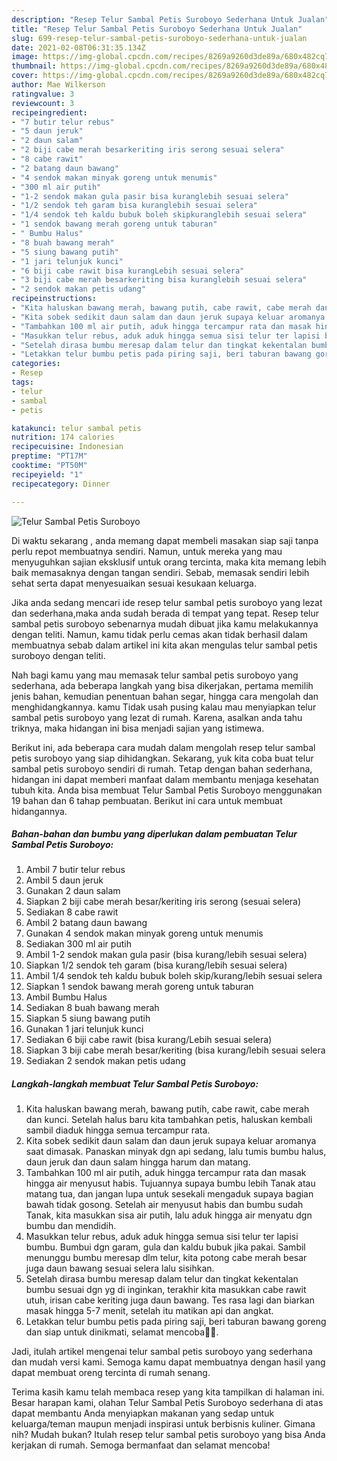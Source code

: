 ```yaml
---
description: "Resep Telur Sambal Petis Suroboyo Sederhana Untuk Jualan"
title: "Resep Telur Sambal Petis Suroboyo Sederhana Untuk Jualan"
slug: 699-resep-telur-sambal-petis-suroboyo-sederhana-untuk-jualan
date: 2021-02-08T06:31:35.134Z
image: https://img-global.cpcdn.com/recipes/8269a9260d3de89a/680x482cq70/telur-sambal-petis-suroboyo-foto-resep-utama.jpg
thumbnail: https://img-global.cpcdn.com/recipes/8269a9260d3de89a/680x482cq70/telur-sambal-petis-suroboyo-foto-resep-utama.jpg
cover: https://img-global.cpcdn.com/recipes/8269a9260d3de89a/680x482cq70/telur-sambal-petis-suroboyo-foto-resep-utama.jpg
author: Mae Wilkerson
ratingvalue: 3
reviewcount: 3
recipeingredient:
- "7 butir telur rebus"
- "5 daun jeruk"
- "2 daun salam"
- "2 biji cabe merah besarkeriting iris serong sesuai selera"
- "8 cabe rawit"
- "2 batang daun bawang"
- "4 sendok makan minyak goreng untuk menumis"
- "300 ml air putih"
- "1-2 sendok makan gula pasir bisa kuranglebih sesuai selera"
- "1/2 sendok teh garam bisa kuranglebih sesuai selera"
- "1/4 sendok teh kaldu bubuk boleh skipkuranglebih sesuai selera"
- "1 sendok bawang merah goreng untuk taburan"
- " Bumbu Halus"
- "8 buah bawang merah"
- "5 siung bawang putih"
- "1 jari telunjuk kunci"
- "6 biji cabe rawit bisa kurangLebih sesuai selera"
- "3 biji cabe merah besarkeriting bisa kuranglebih sesuai selera"
- "2 sendok makan petis udang"
recipeinstructions:
- "Kita haluskan bawang merah, bawang putih, cabe rawit, cabe merah dan kunci. Setelah halus baru kita tambahkan petis, haluskan kembali sambil diaduk hingga semua tercampur rata."
- "Kita sobek sedikit daun salam dan daun jeruk supaya keluar aromanya saat dimasak. Panaskan minyak dgn api sedang, lalu tumis bumbu halus, daun jeruk dan daun salam hingga harum dan matang."
- "Tambahkan 100 ml air putih, aduk hingga tercampur rata dan masak hingga air menyusut habis. Tujuannya supaya bumbu lebih Tanak atau matang tua, dan jangan lupa untuk sesekali mengaduk supaya bagian bawah tidak gosong. Setelah air menyusut habis dan bumbu sudah Tanak, kita masukkan sisa air putih, lalu aduk hingga air menyatu dgn bumbu dan mendidih."
- "Masukkan telur rebus, aduk aduk hingga semua sisi telur ter lapisi bumbu. Bumbui dgn garam, gula dan kaldu bubuk jika pakai. Sambil menunggu bumbu meresap dlm telur, kita potong cabe merah besar juga daun bawang sesuai selera lalu sisihkan."
- "Setelah dirasa bumbu meresap dalam telur dan tingkat kekentalan bumbu sesuai dgn yg di inginkan, terakhir kita masukkan cabe rawit utuh, irisan cabe keriting juga daun bawang. Tes rasa lagi dan biarkan masak hingga 5-7 menit, setelah itu matikan api dan angkat."
- "Letakkan telur bumbu petis pada piring saji, beri taburan bawang goreng dan siap untuk dinikmati, selamat mencoba🙏🥰."
categories:
- Resep
tags:
- telur
- sambal
- petis

katakunci: telur sambal petis 
nutrition: 174 calories
recipecuisine: Indonesian
preptime: "PT17M"
cooktime: "PT50M"
recipeyield: "1"
recipecategory: Dinner

---
```



![Telur Sambal Petis Suroboyo](https://img-global.cpcdn.com/recipes/8269a9260d3de89a/680x482cq70/telur-sambal-petis-suroboyo-foto-resep-utama.jpg)

Di waktu  sekarang , anda memang dapat membeli masakan siap saji tanpa perlu repot membuatnya sendiri. Namun, untuk mereka yang mau menyuguhkan sajian eksklusif untuk orang tercinta, maka kita memang lebih baik memasaknya dengan tangan sendiri. Sebab, memasak sendiri lebih sehat serta dapat menyesuaikan sesuai kesukaan keluarga.

Jika anda sedang mencari ide resep telur sambal petis suroboyo yang lezat dan sederhana,maka anda sudah berada di tempat yang tepat. Resep telur sambal petis suroboyo  sebenarnya mudah dibuat jika kamu melakukannya dengan teliti. Namun, kamu tidak perlu cemas akan tidak berhasil dalam membuatnya 
sebab dalam artikel ini kita akan mengulas telur sambal petis suroboyo dengan teliti.  



Nah bagi kamu yang mau memasak telur sambal petis suroboyo yang sederhana, ada beberapa langkah yang bisa dikerjakan, pertama memilih jenis bahan, kemudian penentuan bahan segar, hingga cara mengolah dan menghidangkannya. kamu Tidak usah pusing kalau mau menyiapkan telur sambal petis suroboyo yang lezat di rumah. Karena, asalkan anda  tahu triknya, maka hidangan ini bisa menjadi sajian yang istimewa.

Berikut ini, ada beberapa cara mudah dalam mengolah resep telur sambal petis suroboyo yang siap dihidangkan. Sekarang, yuk kita coba buat telur sambal petis suroboyo sendiri di rumah. Tetap dengan bahan sederhana, hidangan ini dapat memberi manfaat dalam membantu menjaga kesehatan tubuh kita. Anda bisa membuat Telur Sambal Petis Suroboyo menggunakan 19 bahan dan 6 tahap pembuatan. Berikut ini cara untuk membuat hidangannya.

<!--inarticleads1-->

##### Bahan-bahan dan bumbu yang diperlukan dalam pembuatan Telur Sambal Petis Suroboyo:

1. Ambil 7 butir telur rebus
1. Ambil 5 daun jeruk
1. Gunakan 2 daun salam
1. Siapkan 2 biji cabe merah besar/keriting iris serong (sesuai selera)
1. Sediakan 8 cabe rawit
1. Ambil 2 batang daun bawang
1. Gunakan 4 sendok makan minyak goreng untuk menumis
1. Sediakan 300 ml air putih
1. Ambil 1-2 sendok makan gula pasir (bisa kurang/lebih sesuai selera)
1. Siapkan 1/2 sendok teh garam (bisa kurang/lebih sesuai selera)
1. Ambil 1/4 sendok teh kaldu bubuk boleh skip/kurang/lebih sesuai selera
1. Siapkan 1 sendok bawang merah goreng untuk taburan
1. Ambil  Bumbu Halus
1. Sediakan 8 buah bawang merah
1. Siapkan 5 siung bawang putih
1. Gunakan 1 jari telunjuk kunci
1. Sediakan 6 biji cabe rawit (bisa kurang/Lebih sesuai selera)
1. Siapkan 3 biji cabe merah besar/keriting (bisa kurang/lebih sesuai selera
1. Sediakan 2 sendok makan petis udang




<!--inarticleads2-->

##### Langkah-langkah membuat Telur Sambal Petis Suroboyo:

1. Kita haluskan bawang merah, bawang putih, cabe rawit, cabe merah dan kunci. Setelah halus baru kita tambahkan petis, haluskan kembali sambil diaduk hingga semua tercampur rata.
1. Kita sobek sedikit daun salam dan daun jeruk supaya keluar aromanya saat dimasak. Panaskan minyak dgn api sedang, lalu tumis bumbu halus, daun jeruk dan daun salam hingga harum dan matang.
1. Tambahkan 100 ml air putih, aduk hingga tercampur rata dan masak hingga air menyusut habis. Tujuannya supaya bumbu lebih Tanak atau matang tua, dan jangan lupa untuk sesekali mengaduk supaya bagian bawah tidak gosong. Setelah air menyusut habis dan bumbu sudah Tanak, kita masukkan sisa air putih, lalu aduk hingga air menyatu dgn bumbu dan mendidih.
1. Masukkan telur rebus, aduk aduk hingga semua sisi telur ter lapisi bumbu. Bumbui dgn garam, gula dan kaldu bubuk jika pakai. Sambil menunggu bumbu meresap dlm telur, kita potong cabe merah besar juga daun bawang sesuai selera lalu sisihkan.
1. Setelah dirasa bumbu meresap dalam telur dan tingkat kekentalan bumbu sesuai dgn yg di inginkan, terakhir kita masukkan cabe rawit utuh, irisan cabe keriting juga daun bawang. Tes rasa lagi dan biarkan masak hingga 5-7 menit, setelah itu matikan api dan angkat.
1. Letakkan telur bumbu petis pada piring saji, beri taburan bawang goreng dan siap untuk dinikmati, selamat mencoba🙏🥰.




Jadi, itulah artikel mengenai  telur sambal petis suroboyo  yang sederhana dan mudah versi kami. Semoga kamu dapat membuatnya dengan hasil yang dapat membuat oreng tercinta di rumah senang. 

Terima kasih kamu telah membaca resep yang kita tampilkan di halaman ini. Besar harapan kami, olahan  Telur Sambal Petis Suroboyo sederhana di atas dapat membantu Anda menyiapkan makanan yang sedap untuk keluarga/teman maupun menjadi inspirasi untuk berbisnis kuliner. Gimana nih? Mudah bukan? Itulah resep telur sambal petis suroboyo yang bisa Anda kerjakan di rumah. Semoga bermanfaat dan selamat mencoba!

